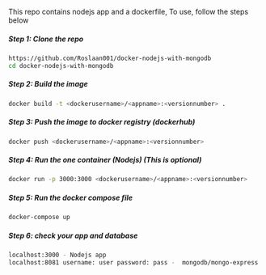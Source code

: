 This repo contains nodejs app and a dockerfile, To use, follow the steps below

##### Step 1: Clone the repo
```bash
https://github.com/Roslaan001/docker-nodejs-with-mongodb
cd docker-nodejs-with-mongodb
```

##### Step 2: Build the image
```bash
docker build -t <dockerusername>/<appname>:<versionnumber> .
```

##### Step 3: Push the image to docker registry (dockerhub)
```bash
docker push <dockerusername>/<appname>:<versionnumber>
```

##### Step 4: Run the one container (Nodejs) (This is optional)
```bash
docker run -p 3000:3000 <dockerusername>/<appname>:<versionnumber>
```

##### Step 5: Run the docker compose file
```bash
docker-compose up
```

##### Step 6: check your app and database
```bash
localhost:3000 - Nodejs app
localhost:8081 username: user password: pass -  mongodb/mongo-express
```
